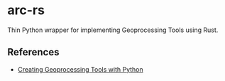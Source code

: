 # arc-rs
Thin Python wrapper for implementing Geoprocessing Tools using Rust.

## References
- [Creating Geoprocessing Tools with Python](https://pro.arcgis.com/en/pro-app/arcpy/geoprocessing_and_python/a-quick-tour-of-creating-tools-in-python.htm)
